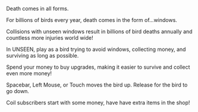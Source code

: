 Death comes in all forms.

For billions of birds every year, death comes in the form of...windows.

Collisions with unseen windows result in billions of bird deaths annually and countless more injuries world wide!

In UNSEEN, play as a bird trying to avoid windows, collecting money, and surviving as long as possible.

Spend your money to buy upgrades, making it easier to survive and collect even more money!

Spacebar, Left Mouse, or Touch moves the bird up. Release for the bird to go down.

Coil subscribers start with some money, have have extra items in the shop!